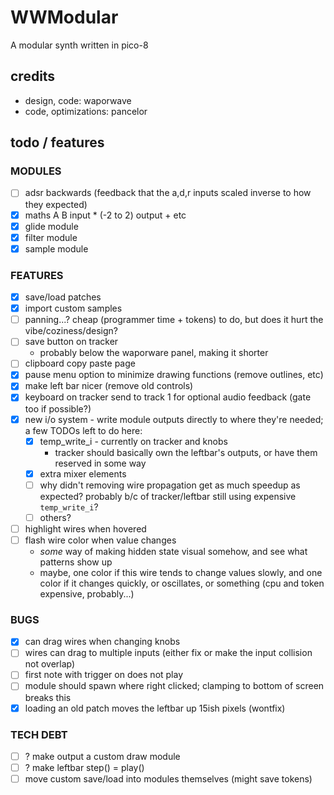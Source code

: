 # WWModular

A modular synth written in pico-8

## credits
- design, code: waporwave
- code, optimizations: pancelor

## todo / features

### MODULES
- [ ] adsr backwards (feedback that the a,d,r inputs scaled inverse to how they expected)
- [x] maths A B input * (-2 to 2) output + etc
- [x] glide module
- [x] filter module
- [x] sample module

### FEATURES
- [x] save/load patches
- [x] import custom samples
- [ ] panning...? cheap (programmer time + tokens) to do, but does it hurt the vibe/coziness/design?
- [ ] save button on tracker
  - probably below the waporware panel, making it shorter
- [ ] clipboard copy paste page
- [x] pause menu option to minimize drawing functions (remove outlines, etc)
- [x] make left bar nicer (remove old controls)
- [x] keyboard on tracker send to track 1 for optional audio feedback (gate too if possible?)
- [x] new i/o system - write module outputs directly to where they're needed; a few TODOs left to do here:
  - [x] temp_write_i - currently on tracker and knobs
    - tracker should basically own the leftbar's outputs, or have them reserved in some way
  - [x] extra mixer elements
  - [ ] why didn't removing wire propagation get as much speedup as expected? probably b/c of tracker/leftbar still using expensive `temp_write_i`?
  - [ ] others?
- [ ] highlight wires when hovered
- [ ] flash wire color when value changes
  - _some_ way of making hidden state visual somehow, and see what patterns show up
  - maybe, one color if this wire tends to change values slowly, and one color if it changes quickly, or oscillates, or something (cpu and token expensive, probably...)

### BUGS
- [x] can drag wires when changing knobs
- [ ] wires can drag to multiple inputs (either fix or make the input collision not overlap)
- [ ] first note with trigger on does not play
- [ ] module should spawn where right clicked; clamping to bottom of screen breaks this
- [x] loading an old patch moves the leftbar up 15ish pixels (wontfix)

### TECH DEBT
- [ ] ? make output a custom draw module
- [ ] ? make leftbar step() = play()
- [ ] move custom save/load into modules themselves (might save tokens)
